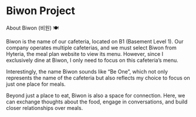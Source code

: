 # Biwon Project

About Biwon (비원) 🍽️

Biwon is the name of our cafeteria, located on B1 (Basement Level 1). Our company operates multiple cafeterias, and we must select Biwon from Hyteria, the meal plan website to view its menu. However, since I exclusively dine at Biwon, I only need to focus on this cafeteria’s menu.

Interestingly, the name Biwon sounds like “Be One”, which not only represents the name of the cafeteria but also reflects my choice to focus on just one place for meals.

Beyond just a place to eat, Biwon is also a space for connection. Here, we can exchange thoughts about the food, engage in conversations, and build closer relationships over meals.
